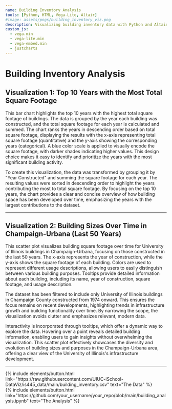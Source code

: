 ```yaml
---
name: Building Inventory Analysis
tools: [Python, HTML, Vega-Lite, Altair]
#image: assets/pngs/building_inventory_viz.png
description: Visualizing building inventory data with Python and Altair.
custom_js:
  - vega.min
  - vega-lite.min
  - vega-embed.min
  - justcharts
---
```


# Building Inventory Analysis

## Visualization 1: Top 10 Years with the Most Total Square Footage

This bar chart highlights the top 10 years with the highest total square footage of buildings. The data is grouped by the year each building was constructed, and the total square footage for each year is calculated and summed. The chart ranks the years in descending order based on total square footage, displaying the results with the x-axis representing total square footage (quantitative) and the y-axis showing the corresponding years (categorical). A blue color scale is applied to visually encode the square footage, with darker shades indicating higher values. This design choice makes it easy to identify and prioritize the years with the most significant building activity.

To create this visualization, the data was transformed by grouping it by "Year Constructed" and summing the square footage for each year. The resulting values were sorted in descending order to highlight the years contributing the most to total square footage. By focusing on the top 10 years, the chart provides a clear and concise overview of how building space has been developed over time, emphasizing the years with the largest contributions to the dataset.

<vegachart schema-url="{{ site.baseurl }}/assets/json/top_year_constructed_bar.json" style="width: 100%"></vegachart>


---

## Visualization 2: Building Sizes Over Time in Champaign-Urbana (Last 50 Years)

This scatter plot visualizes building square footage over time for University of Illinois buildings in Champaign-Urbana, focusing on those constructed in the last 50 years. The x-axis represents the year of construction, while the y-axis shows the square footage of each building. Colors are used to represent different usage descriptions, allowing users to easily distinguish between various building purposes. Tooltips provide detailed information about each building, including its name, year of construction, square footage, and usage description.

The dataset has been filtered to include only University of Illinois buildings in Champaign County constructed from 1974 onward. This ensures the focus remains on recent developments, highlighting trends in infrastructure growth and building functionality over time. By narrowing the scope, the visualization avoids clutter and emphasizes relevant, modern data.

Interactivity is incorporated through tooltips, which offer a dynamic way to explore the data. Hovering over a point reveals detailed building information, enabling users to gain insights without overwhelming the visualization. This scatter plot effectively showcases the diversity and evolution of building sizes and purposes in the Champaign-Urbana area, offering a clear view of the University of Illinois's infrastructure development.

<vegachart schema-url="{{ site.baseurl }}/assets/json/building_scatter_plot.json" style="width: 100%"></vegachart>

---

<div class="left">
{% include elements/button.html link="https://raw.githubusercontent.com/UIUC-iSchool-DataViz/is445_data/main/building_inventory.csv" text="The Data" %}
</div>

<div class="right">
{% include elements/button.html link="https://github.com/your_username/your_repo/blob/main/building_analysis.ipynb" text="The Analysis" %}
</div>

